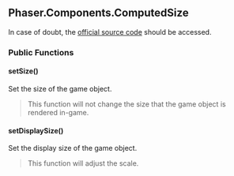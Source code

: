 ## Phaser.Components.ComputedSize

In case of doubt, the [official source code](https://github.com/photonstorm/phaser) should be accessed.

### Public Functions

#### setSize()
Set the size of the game object.

> This function will not change the size that the game object is rendered in-game.

#### setDisplaySize()
Set the display size of the game object.

> This function will adjust the scale.
